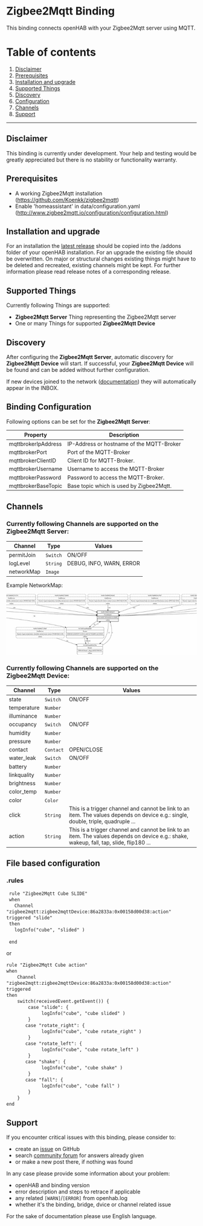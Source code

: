 # Zigbee2Mqtt Binding

This binding connects openHAB with your Zigbee2Mqtt server using MQTT.

# Table of contents

1. [Disclaimer](https://github.com/nibi79/zigbee2mqtt/tree/master#disclaimer)
2. [Prerequisites](https://github.com/nibi79/zigbee2mqtt/tree/master#installation-and-upgrade)
3. [Installation and upgrade](https://github.com/nibi79/zigbee2mqtt/tree/master#installation-and-upgrade)
3. [Supported Things](https://github.com/nibi79/zigbee2mqtt/tree/master#supported-things)
4. [Discovery](https://github.com/nibi79/zigbee2mqtt/tree/master#discovery)
5. [Configuration](https://github.com/nibi79/zigbee2mqtt/tree/master#configuration)
6. [Channels](https://github.com/nibi79/zigbee2mqtt/tree/master#channels)
7. [Support](https://github.com/nibi79/zigbee2mqtt/tree/master#support)

***

## Disclaimer

This binding is currently under development. Your help and testing would be greatly appreciated but there is no stability or functionality warranty.

## Prerequisites

- A working Zigbee2Mqtt installation (https://github.com/Koenkk/zigbee2mqtt)
- Enable 'homeassistant' in data/configuration.yaml (http://www.zigbee2mqtt.io/configuration/configuration.html)

## Installation and upgrade

For an installation the [latest release](https://github.com/nibi79/zigbee2mqtt/releases) should be copied into the /addons folder of your openHAB installation.
For an upgrade the existing file should be overwritten. On major or structural changes existing things might have to be deleted and recreated, existing channels might be kept. For further information please read release notes of a corresponding release.

## Supported Things

Currently following Things are supported:

- **Zigbee2Mqtt Server** Thing representing the Zigbee2Mqtt server
- One or many Things for supported **Zigbee2Mqtt Device**

## Discovery

After configuring the **Zigbee2Mqtt Server**, automatic discovery for **Zigbee2Mqtt Device** will start. If successful, your **Zigbee2Mqtt Device** will be found and can be added without further configuration. 

If new devices joined to the network ([documentation](http://www.zigbee2mqtt.io/getting_started/pairing_devices.html)) they will automatically appear in the INBOX.

## Binding Configuration

Following options can be set for the **Zigbee2Mqtt Server**:

| Property   | Description |
|-----------|-----------|
| mqttbrokerIpAddress | IP-Address  or hostname of the MQTT-Broker|
| mqttbrokerPort | Port of the MQTT-Broker |
| mqttbrokerClientID | Client ID for MQTT-Broker. |
| mqttbrokerUsername | Username to access the MQTT-Broker |
| mqttbrokerPassword | Password to access the MQTT-Broker. |
| mqttbrokerBaseTopic | Base topic which is used by Zigbee2Mqtt. |

## Channels

### Currently following **Channels** are supported on the **Zigbee2Mqtt Server**:

| Channel   | Type | Values |
|-----------|-----------|-----------|
| permitJoin| `Switch` | ON/OFF |
| logLevel  | `String` | DEBUG, INFO, WARN, ERROR |
| networkMap| `Image` |  |

Example NetworkMap: 

![alt text](images/networkmap.png)



### Currently following **Channels** are supported on the **Zigbee2Mqtt Device**:

| Channel   | Type | Values |
|------------|-----------|-----------|
| state      | `Switch` | ON/OFF |
| temperature| `Number` | |
| illuminance| `Number` | |
| occupancy  | `Switch` | ON/OFF |
| humidity   | `Number` | |
| pressure   | `Number` | |
| contact    | `Contact` | OPEN/CLOSE |
| water_leak | `Switch` | ON/OFF |
| battery    | `Number` | |
| linkquality| `Number` | |
| brightness | `Number` | |
| color_temp | `Number` | |
| color      | `Color`  | |
| click      | `String` | This is a trigger channel and cannot be link to an item. The values depends on device e.g.: single, double, triple, quadruple ... |
| action     | `String` | This is a trigger channel and cannot be link to an item. The values depends on device e.g.: shake, wakeup, fall, tap, slide, flip180 ... |

## File based configuration
### .rules
```
 rule "Zigbee2Mqtt Cube SLIDE"
 when
   Channel "zigbee2mqtt:zigbee2mqttDevice:86a2833a:0x00158d00d38:action" triggered "slide"
 then
   logInfo("cube", "slided" )

 end
```
or
```
rule "Zigbee2Mqtt Cube action"
when
    Channel "zigbee2mqtt:zigbee2mqttDevice:86a2833a:0x00158d00d38:action" triggered
then
    switch(receivedEvent.getEvent()) {
        case "slide": {
             logInfo("cube", "cube slided" )
        }
       case "rotate_right": {
             logInfo("cube", "cube rotate_right" )
        }        
       case "rotate_left": {
             logInfo("cube", "cube rotate_left" )
        }          
       case "shake": {
             logInfo("cube", "cube shake" )
        }
       case "fall": {
             logInfo("cube", "cube fall" )
        }          
    }
end
```

## Support

If you encounter critical issues with this binding, please consider to:

- create an [issue](https://github.com/nibi79/zigbee2mqtt/issues) on GitHub
- search [community forum](https://community.openhab.org/) for answers already given
- or make a new post there, if nothing was found

In any case please provide some information about your problem:

- openHAB and binding version 
- error description and steps to retrace if applicable
- any related `[WARN]`/`[ERROR]` from openhab.log
- whether it's the binding, bridge, dvice or channel related issue

For the sake of documentation please use English language. 

